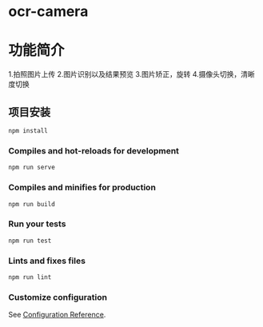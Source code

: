 # ocr-camera

# 功能简介
  1.拍照图片上传
  2.图片识别以及结果预览
  3.图片矫正，旋转
  4.摄像头切换，清晰度切换
  
## 项目安装
```
npm install
```

### Compiles and hot-reloads for development
```
npm run serve
```

### Compiles and minifies for production
```
npm run build
```

### Run your tests
```
npm run test
```

### Lints and fixes files
```
npm run lint
```

### Customize configuration
See [Configuration Reference](https://cli.vuejs.org/config/).
